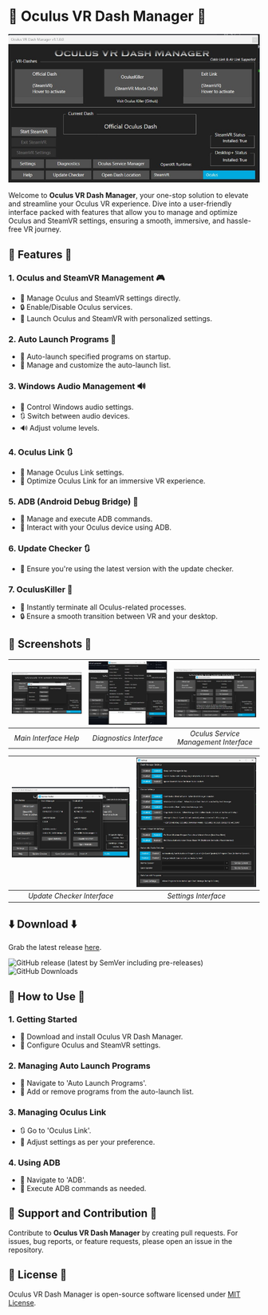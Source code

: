 # 🚀 Oculus VR Dash Manager 🚀

![Main Interface](https://github.com/DevOculus-Meta-Quest/Oculus-VR-Dash-Manager/blob/Main/assets/images/Main.png)

Welcome to **Oculus VR Dash Manager**, your one-stop solution to elevate and streamline your Oculus VR experience. Dive into a user-friendly interface packed with features that allow you to manage and optimize Oculus and SteamVR settings, ensuring a smooth, immersive, and hassle-free VR journey.

## 🌟 Features 🌟

### 1. Oculus and SteamVR Management 🎮
   - 🚀 Manage Oculus and SteamVR settings directly.
   - 🔒 Enable/Disable Oculus services.
   - 🚀 Launch Oculus and SteamVR with personalized settings.

### 2. Auto Launch Programs 🚗
   - 🚀 Auto-launch specified programs on startup.
   - 🔧 Manage and customize the auto-launch list.

### 3. Windows Audio Management 🔊
   - 🎵 Control Windows audio settings.
   - 🔃 Switch between audio devices.
   - 🔊 Adjust volume levels.

### 4. Oculus Link 🔃
   - 🔗 Manage Oculus Link settings.
   - 🚀 Optimize Oculus Link for an immersive VR experience.

### 5. ADB (Android Debug Bridge) 🌉
   - 🚀 Manage and execute ADB commands.
   - 📱 Interact with your Oculus device using ADB.

### 6. Update Checker 🔃
   - 🚀 Ensure you're using the latest version with the update checker.

### 7. OculusKiller 🚫
   - 🚀 Instantly terminate all Oculus-related processes.
   - 🔒 Ensure a smooth transition between VR and your desktop.

## 📸 Screenshots 📸

| ![Main Help](https://github.com/DevOculus-Meta-Quest/Oculus-VR-Dash-Manager/blob/Main/assets/images/main_help.png) | ![Diagnostics](https://github.com/DevOculus-Meta-Quest/Oculus-VR-Dash-Manager/blob/Main/assets/images/Main_Diagnostics.png) | ![Oculus Service](https://github.com/DevOculus-Meta-Quest/Oculus-VR-Dash-Manager/blob/Main/assets/images/Main_OculusService.png) |
|:---:|:---:|:---:|
| *Main Interface Help* | *Diagnostics Interface* | *Oculus Service Management Interface* |

| ![Update Checker](https://github.com/DevOculus-Meta-Quest/Oculus-VR-Dash-Manager/blob/Main/assets/images/Main_UpdateChecker.png) | ![Settings](https://github.com/DevOculus-Meta-Quest/Oculus-VR-Dash-Manager/blob/Main/assets/images/Settings.png) |
|:---:|:---:|
| *Update Checker Interface* | *Settings Interface* |

## ⬇️ Download ⬇️

Grab the latest release [here](https://github.com/DevOculus-Meta-Quest/Oculus-VR-Dash-Manager/releases).

![GitHub release (latest by SemVer including pre-releases)](https://img.shields.io/github/downloads/DevOculus-Meta-Quest/Oculus-VR-Dash-Manager/total)
![GitHub Downloads](https://img.shields.io/github/release-date/DevOculus-Meta-Quest/Oculus-VR-Dash-Manager?style=plastic)

## 🚀 How to Use 🚀

### 1. **Getting Started**
   - 🚀 Download and install Oculus VR Dash Manager.
   - 🔧 Configure Oculus and SteamVR settings.

### 2. **Managing Auto Launch Programs**
   - 🚗 Navigate to 'Auto Launch Programs'.
   - 🔧 Add or remove programs from the auto-launch list.

### 3. **Managing Oculus Link**
   - 🔃 Go to 'Oculus Link'.
   - 🔧 Adjust settings as per your preference.

### 4. **Using ADB**
   - 🌉 Navigate to 'ADB'.
   - 🔧 Execute ADB commands as needed.

## 🤝 Support and Contribution 🤝

Contribute to **Oculus VR Dash Manager** by creating pull requests. For issues, bug reports, or feature requests, please open an issue in the repository.

## 📜 License 📜

Oculus VR Dash Manager is open-source software licensed under [MIT License](LICENSE).
